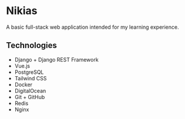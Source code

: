 # Nikias

A basic full-stack web application intended for my learning experience.

## Technologies
- Django + Django REST Framework
- Vue.js
- PostgreSQL
- Tailwind CSS
- Docker
- DigitalOcean
- Git + GitHub
- Redis
- Nginx